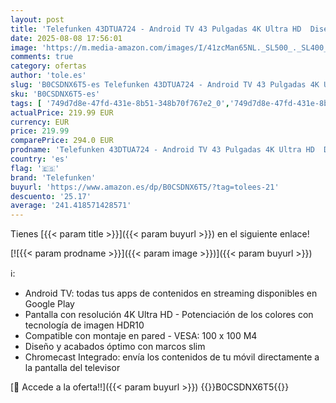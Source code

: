 ```yaml
---
layout: post
title: 'Telefunken 43DTUA724 - Android TV 43 Pulgadas 4K Ultra HD  Diseño sin Marcos  HDR10  Dolby Vision  Bluetooth  Chromecast Integrado  Compatible con Google Assistant  Dolby Atmos'
date: 2025-08-08 17:56:01
image: 'https://m.media-amazon.com/images/I/41zcMan65NL._SL500_._SL400_.jpg'
comments: true
category: ofertas
author: 'tole.es'
slug: 'B0CSDNX6T5-es Telefunken 43DTUA724 - Android TV 43 Pulgadas 4K Ultra HD...'
sku: 'B0CSDNX6T5-es'
tags: [ '749d7d8e-47fd-431e-8b51-348b70f767e2_0','749d7d8e-47fd-431e-8b51-348b70f767e2_101','Arborist Merchandising Root','Electrónica','Los favoritos de nuestros clientes: Electrónica','Self Service','Special Features Stores','TV, vídeo y home cinema','Televisores','android','telefunken','🇪🇸', ]
actualPrice: 219.99 EUR
currency: EUR
price: 219.99
comparePrice: 294.0 EUR
prodname: 'Telefunken 43DTUA724 - Android TV 43 Pulgadas 4K Ultra HD  Diseño sin Marcos  HDR10  Dolby Vision  Bluetooth  Chromecast Integrado  Compatible con Google Assistant  Dolby Atmos'
country: 'es'
flag: '🇪🇸'
brand: 'Telefunken'
buyurl: 'https://www.amazon.es/dp/B0CSDNX6T5/?tag=tolees-21'
descuento: '25.17'
average: '241.418571428571'
---
```


Tienes [{{< param title >}}]({{< param buyurl >}}) en el siguiente enlace!

[![{{< param prodname >}}]({{< param image >}})]({{< param buyurl >}})

ℹ️:

- Android TV: todas tus apps de contenidos en streaming disponibles en Google Play
- Pantalla con resolución 4K Ultra HD - Potenciación de los colores con tecnología de imagen HDR10
- Compatible con montaje en pared - VESA: 100 x 100 M4
- Diseño y acabados óptimo con marcos slim
- Chromecast Integrado: envía los contenidos de tu móvil directamente a la pantalla del televisor

[🛒 Accede a la oferta!!]({{< param buyurl >}})
{{<world>}}B0CSDNX6T5{{</world>}}
